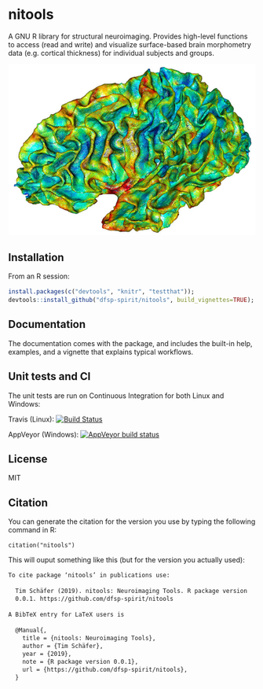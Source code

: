 # nitools 
A GNU R library for structural neuroimaging. Provides high-level functions to access (read and write) and visualize surface-based brain morphometry data (e.g. cortical thickness) for individual subjects and groups.

![Vis](./vignettes/rgl_brain_ct.jpg?raw=true "Cortical thickness visualization")


## Installation

From an R session:

```r
install.packages(c("devtools", "knitr", "testthat"));
devtools::install_github("dfsp-spirit/nitools", build_vignettes=TRUE);
```

## Documentation

The documentation comes with the package, and includes the built-in help, examples, and a vignette that explains typical workflows.


## Unit tests and CI

The unit tests are run on Continuous Integration for both Linux and Windows:

Travis (Linux):  [![Build Status](https://travis-ci.org/dfsp-spirit/nitools.svg?branch=master)](https://travis-ci.org/dfsp-spirit/nitools)

AppVeyor (Windows): [![AppVeyor build status](https://ci.appveyor.com/api/projects/status/github/dfsp-spirit/nitools?branch=master&svg=true)](https://ci.appveyor.com/project/dfsp-spirit/nitools)

## License

MIT


## Citation

You can generate the citation for the version you use by typing the following command in R:

```
citation("nitools")
```

This will ouput something like this (but for the version you actually used):
```
To cite package ‘nitools’ in publications use:

  Tim Schäfer (2019). nitools: Neuroimaging Tools. R package version
  0.0.1. https://github.com/dfsp-spirit/nitools

A BibTeX entry for LaTeX users is

  @Manual{,
    title = {nitools: Neuroimaging Tools},
    author = {Tim Schäfer},
    year = {2019},
    note = {R package version 0.0.1},
    url = {https://github.com/dfsp-spirit/nitools},
  }
```
